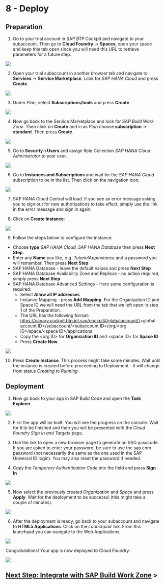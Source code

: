 # 8 - Deploy

## Preparation

1. Go to your trial account in SAP BTP Cockpit and navigate to your subaccount. Then go to **Cloud Foundry** -> **Spaces**, open your space and keep this tab open since you will need this URL to retrieve parameters for a future step.

![](./Images/8_Screenshot_Space_URL.png)

2. Open your trial subaccount in another browser tab and navigate to **Services** -> **Service Marketplace**. Look for *SAP HANA Cloud* and press **Create**.

![](./Images/8_Screenshot_Create_HANA_Cloud.png)

3. Under *Plan*, select **Subscriptions/tools** and press **Create**.

![](./Images/8_Screenshot_Create_HANA_Tools.png)

4. Now go back to the Service Marketplace and look for *SAP Build Work Zone*. Then click on **Create** and in as *Plan* choose **subscription** -> **standard**. Then press **Create**.

![](./Images/8_Screenshot_Create_WZ_Service.png)

5. Go to **Security**->**Users** and assign Role Collection *SAP HANA Cloud Administrator* to your user.

![](./Images/8_Screenshot_Assign_Role_Collection.png)

6. Go to **Instances and Subscriptions** and wait for the *SAP HANA Cloud* subscription to be in the list. Then click on the navigation icon.

![](./Images/8_Screenshot_Goto_HANA_Application.png)

7. SAP HANA Cloud Central will load. If you see an error message asking you to sign out for new authorizations to take effect, simply use the link in the error message and sign in again.

8. Click on **Create Instance**:

![](./Images/8_Screenshot_Create_Instance.png)

9. Follow the steps below to configure the instance:

* Choose **type** *SAP HANA Cloud, SAP HANA Database* then press **Next Step**.
* Enter any **Name** you like, e.g. *TutorialAppInstance* and a password you will remember. Then press **Next Step**
* SAP HANA Database - leave the default values and press **Next Step**
* SAP HANA Database Availability Zone and Replicas - no action required, simply press **Next Step**
* SAP HANA Database Advanced Settings - Here some configuration is required:
  * Select **Allow all IP addresses**
  * Instance Mapping - press **Add Mapping**. For the Organization ID and Space ID we will need the URL from the tab that we left open in step 1 of the Preparation.
  * The URL has the following format: https://canary.cockpit.btp.int.sap/cockpit#/globalaccount/\<global account ID\>/subaccount/\<subaccount ID\>/org/\<org ID\>/space/\<space ID\>/applications
  * Copy the \<org ID\> for **Organization ID** and \<space ID\> for **Space ID**
  * Press **Create Now**

![](./Images/8_Screenshot_Instance_Config.png)

10. Press **Create Instance**. This process might take some minutes. Wait until the instance is created before proceeding to Deployment - it will change from status *Creating* to *Running*

## Deployment

1. Now go back to your app in SAP Build Code and open the **Task Explorer**.

![](./Images/8_Screenshot_Run_Deployment.png)

2. First the app will be built. You will see the progress on the console. Wait for it to be finished and then you will be presented with the *Cloud Foundry Sign In and Targets* page.

3. Use the link to open a new browser page to generate an SSO passcode. If you are asked to enter your password, be sure to use the sap.com password (not necessarily the same as the one used in the SAP Universal ID login). You may also reset the password if needed.

4. Copy the *Temporary Authentication Code* into the field and press **Sign In**

![](./Images/8_Screenshot_CF_Signin.png)

5. Now select the previously created *Organization* and *Space* and press **Apply**. Wait for the deployment to be successul (this might take a couple of minutes).

![](./Images/8_Screenshot_CF_Targets.png)

6. After the deployment is ready, go back to your subaccount and navigate to **HTML5 Applications**. Click on the *Launchpad* link. From this launchpad you can navigate to the Web Applications.

![](./Images/8_Screenshot_HTML5_Apps.png)

Congratulations! Your app is now deployed to Cloud Foundry.

![](./Images/8_Screenshot_Application_Overview.png)

## [Next Step: Integrate with SAP Build Work Zone](./9_Integrate_with_Work_Zone.md) >